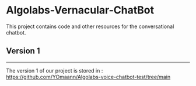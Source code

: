 # Algolabs-Vernacular-ChatBot
This project contains code and other resources for the conversational chatbot.

## Version 1
---
The version 1 of our project is stored in : https://github.com/YOmaann/Algolabs-voice-chatbot-test/tree/main

